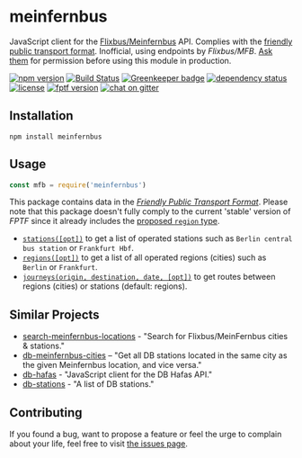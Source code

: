 # meinfernbus

JavaScript client for the [Flixbus/Meinfernbus](https://www.flixbus.de/) API. Complies with the [friendly public transport format](https://github.com/public-transport/friendly-public-transport-format). Inofficial, using endpoints by *Flixbus/MFB*. [Ask them](https://www.flixbus.com/company/partners/affiliate-partners) for permission before using this module in production.

[![npm version](https://img.shields.io/npm/v/meinfernbus.svg)](https://www.npmjs.com/package/meinfernbus)
[![Build Status](https://travis-ci.org/juliuste/meinfernbus.svg?branch=master)](https://travis-ci.org/juliuste/meinfernbus)
[![Greenkeeper badge](https://badges.greenkeeper.io/juliuste/meinfernbus.svg)](https://greenkeeper.io/)
[![dependency status](https://img.shields.io/david/juliuste/meinfernbus.svg)](https://david-dm.org/juliuste/meinfernbus)
[![license](https://img.shields.io/github/license/juliuste/meinfernbus.svg?style=flat)](LICENSE)
[![fptf version](https://fptf.badges.juliustens.eu/badge/juliuste/meinfernbus)](https://fptf.badges.juliustens.eu/link/juliuste/meinfernbus)
[![chat on gitter](https://badges.gitter.im/public-transport.svg)](https://gitter.im/public-transport)

## Installation

```shell
npm install meinfernbus
```

## Usage

```javascript
const mfb = require('meinfernbus')
```

This package contains data in the [*Friendly Public Transport Format*](https://github.com/public-transport/friendly-public-transport-format). Please note that this package doesn't fully comply to the current 'stable' version of *FPTF* since it already includes the [proposed `region` type](https://github.com/public-transport/friendly-public-transport-format/issues/7).

- [`stations([opt])`](docs/stations.md) to get a list of operated stations such as `Berlin central bus station` or `Frankfurt Hbf`.
- [`regions([opt])`](docs/regions.md) to get a list of all operated regions (cities) such as `Berlin` or `Frankfurt`.
- [`journeys(origin, destination, date, [opt])`](docs/journeys.md) to get routes between regions (cities) or stations (default: regions).

## Similar Projects

- [search-meinfernbus-locations](https://github.com/derhuerst/search-meinfernbus-locations/) - "Search for Flixbus/MeinFernbus cities & stations."
- [db-meinfernbus-cities](https://github.com/juliuste/db-meinfernbus-cities/) – "Get all DB stations located in the same city as the given Meinfernbus location, and vice versa."
- [db-hafas](https://github.com/derhuerst/db-hafas/) - "JavaScript client for the DB Hafas API."
- [db-stations](https://github.com/derhuerst/db-stations/) - "A list of DB stations."

## Contributing

If you found a bug, want to propose a feature or feel the urge to complain about your life, feel free to visit [the issues page](https://github.com/juliuste/meinfernbus/issues).
